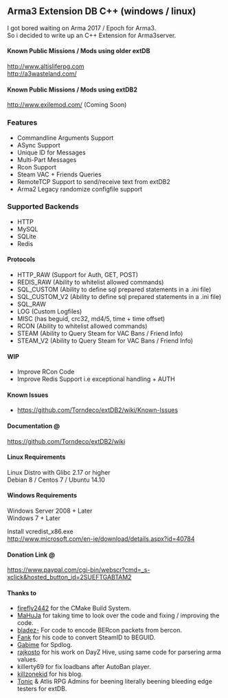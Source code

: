 ## Arma3 Extension DB  C++ (windows / linux)

I got bored waiting on Arma 2017 / Epoch for Arma3.  
So i decided to write up an C++ Extension for Arma3server.

 
#### Known Public Missions / Mods using older extDB  
http://www.altisliferpg.com  
http://a3wasteland.com/  


#### Known Public Missions / Mods using extDB2
http://www.exilemod.com/   (Coming Soon)


### Features

 - Commandline Arguments Support
 - ASync Support
 - Unique ID for Messages
 - Multi-Part Messages  
 - Rcon Support  
 - Steam VAC + Friends Queries  
 - RemoteTCP Support to send/receive text from extDB2  
 - Arma2 Legacy randomize configfile support  


### Supported Backends

 - HTTP
 - MySQL
 - SQLite
 - Redis


#### Protocols

 - HTTP_RAW (Support for Auth, GET, POST)
 - REDIS_RAW (Ability to whitelist allowed commands)
 - SQL_CUSTOM    (Ability to define sql prepared statements in a .ini file)
 - SQL_CUSTOM_V2 (Ability to define sql prepared statements in a .ini file)
 - SQL_RAW
 - LOG (Custom Logfiles)
 - MISC (has beguid, crc32, md4/5, time + time offset)
 - RCON (Ability to whitelist allowed commands)
 - STEAM    (Ability to Query Steam for VAC Bans / Friend Info)
 - STEAM_V2 (Ability to Query Steam for VAC Bans / Friend Info)

#### WIP

 - Improve RCon Code
 - Improve Redis Support i.e exceptional handling + AUTH

  
#### Known Issues
 - https://github.com/Torndeco/extDB2/wiki/Known-Issues
  
  
#### Documentation @  
https://github.com/Torndeco/extDB2/wiki
  
  
#### Linux Requirements  
Linux Distro with Glibc 2.17 or higher  
Debian 8 / Centos 7 / Ubuntu 14.10  

#### Windows Requirements  
Windows Server 2008 + Later  
Windows 7 + Later  

Install vcredist_x86.exe  
http://www.microsoft.com/en-ie/download/details.aspx?id=40784  

#### Donation Link @  

https://www.paypal.com/cgi-bin/webscr?cmd=_s-xclick&hosted_button_id=2SUEFTGABTAM2
 

#### Thanks to

 - [firefly2442](https://github.com/firefly2442) for the CMake Build System.
 - [MaHuJa](https://github.com/MaHuJa) for taking time to look over the code and fixing / improving the code.
 - [bladez-](https://github.com/bladez-) For code to encode BERcon packets from bercon.
 - [Fank](https://gist.github.com/Fank) for his code to convert SteamID to BEGUID. 
 - [Gabime](https://github.com/gabime) for Spdlog.
 - [rajkosto](https://github.com/rajkosto) for his work on DayZ Hive, using same code for parsering arma values.
 - killerty69 for fix loadbans after AutoBan player.
 - [killzonekid](http://killzonekid.com) for his blog.
 - [Tonic](https://github.com/TAWTonic) & Atlis RPG Admins for beening literally beening bleeding edge testers for extDB.   
